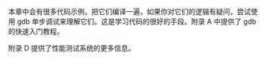 本章中会有很多代码示例。把它们编译一遍，如果你对它们的逻辑有疑问，尝试使用 gdb 单步调试来理解它们。这是学习代码的很好的手段。附录 A 中提供了 gdb 的快速入门教程。

附录 D 提供了性能测试系统的更多信息。

